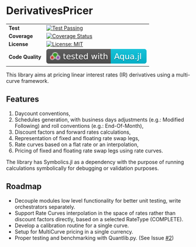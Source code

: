 # DerivativesPricer

<table>
  <tr>
    <td><strong>Test</strong></td>
    <td><a href="https://github.com/aleCombi/DerivativesPricer/actions">
      <img src="https://github.com/aleCombi/DerivativesPricer/actions/workflows/ci.yml/badge.svg?event=push" alt="Test Passing"></a>
    </td>
  </tr>
  <tr>
    <td><strong>Coverage</strong></td>
    <td><a href='https://coveralls.io/github/aleCombi/DerivativesPricer?branch=master'><img src='https://coveralls.io/repos/github/aleCombi/DerivativesPricer/badge.svg?branch=master&kill_cache=1' alt='Coverage Status' /></a>
    </td>
  </tr>
  <tr>
    <td><strong>License</strong></td>
    <td><a href="https://opensource.org/licenses/MIT">
      <img src="https://img.shields.io/badge/License-MIT-yellow.svg" alt="License: MIT"></a>
    </td>
  </tr>
    <tr>
    <td><strong>Code Quality</strong></td>
    <td><a href="https://github.com/JuliaTesting/Aqua.jl">
      <img src="https://raw.githubusercontent.com/JuliaTesting/Aqua.jl/master/badge.svg" alt="Aqua QA"></a>
    </td>
  </tr>
</table>

This library aims at pricing linear interest rates (IR) derivatives using a multi-curve framework.

## Features

  1. Daycount conventions,
  2. Schedules generation, with business days adjustments (e.g.: Modified Following) and roll conventions (e.g.: End-Of-Month),
  3. Discount factors and forward rates calculations,
  4. Representation of fixed and floating rate swap legs,
  5. Rate curves based on a flat rate or an interpolation,
  6. Pricing of fixed and floating rate swap legs using rate curves.

The library has Symbolics.jl as a dependency with the purpose of running calculations symbolically for debugging or validation purposes.

## Roadmap

- Decouple modules low level functionality for better unit testing, write orchestrators separately.
- Support Rate Curves interpolation in the space of rates rather than discount factors directly, based on a selected RateType (COMPLETE).
- Develop a calibration routine for a single curve.
- Setup for MultiCurve pricing in a single currency.
- Proper testing and benchmarking with Quantlib.py. (See Issue [#2](#2))

